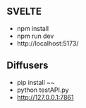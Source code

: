 ## SVELTE
- npm install
- npm run dev
- http://localhost:5173/


## Diffusers
- pip install ~~
- python testAPI.py
- http://127.0.0.1:7861